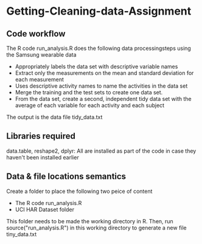 # Getting-Cleaning-data-Assignment

## Code workflow

The R code run_analysis.R does the following data processingsteps using the Samsung wearable data
  
* Appropriately labels the data set with descriptive variable names
* Extract only the measurements on the mean and standard deviation for each measurement
* Uses descriptive activity names to name the activities in the data set
* Merge the training and the test sets to create one data set.
* From the data set, create a second, independent tidy data set with the average of each variable for each activity and each subject

The output is the data file tidy_data.txt


## Libraries required
data.table, reshape2, dplyr: All are installed as part of the code in case they haven't been installed earlier

## Data & file locations semantics 
Create a folder to place the following two peice of content
* The R code run_analysis.R 
* UCI HAR Dataset folder

This folder needs to be made the working directory in R. Then, run source("run_analysis.R") in this working directory to generate a new file tiny_data.txt
